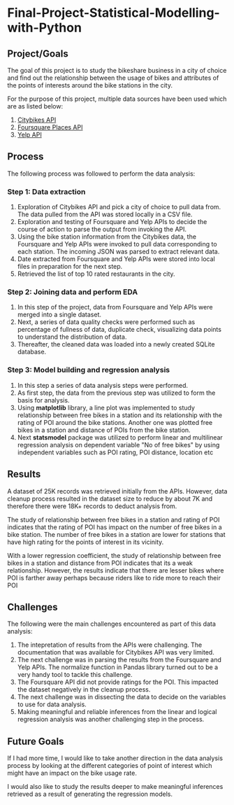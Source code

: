 
# Final-Project-Statistical-Modelling-with-Python

## Project/Goals
The goal of this project is to study the bikeshare business in a city of choice and find out the relationship between the usage of bikes and attributes of the points of interests around the bike stations in the city. 

For the purpose of this project, multiple data sources have been used which are as listed below:
    

 1. [Citybikes API](https://citybik.es/)   
 2. [Foursquare Places API](https://developer.foursquare.com/places)   
 3. [Yelp API](https://www.yelp.com/developers/documentation/v3/get_started)

## Process
The following process was followed to perform the data analysis:

### Step 1: Data extraction
    
 1. Exploration of Citybikes API and pick a city of choice to pull data from. The data pulled from the API was stored locally in a CSV file. 
 2. Exploration and testing of Foursquare and Yelp APIs to decide the course of action to parse the output from invoking the API.       
 3. Using the bike station information from the Citybikes data, the Foursquare and Yelp APIs were invoked to pull data corresponding to each station. The incoming JSON was parsed to extract relevant data.        
 4. Date extracted from Foursquare and Yelp APIs were stored into local files in preparation for the next step.       
 5. Retrieved the list of top 10 rated restaurants in the city.

    
### Step 2: Joining data and perform EDA

 1. In this step of the project, data from Foursquare and Yelp APIs were merged into a single dataset.
 2. Next, a series of data quality checks were performed such as percentage of fullness of data, duplicate check, visualizing data points to understand the distribution of data. 
 3. Thereafter, the cleaned data was loaded into a newly created SQLite database.

    
### Step 3: Model building and regression analysis
    

 1. In this step a series of data analysis steps were performed.    
 2. As first step, the data from the previous step was utilized to form the basis for analysis. 
 3. Using **matplotlib** library, a line plot was implemented to study relationship between free bikes in a station and its relationship with the rating of POI around the bike stations. Another one was plotted free bikes in a station and distance of POIs from the bike station.    
 4. Next **statsmodel** package was utilized to perform linear and multilinear regression analysis on dependent variable "No of free bikes" by using independent variables such as POI rating, POI distance, location etc
    

## Results
A dataset of 25K records was retrieved initially from the APIs. However, data cleanup process resulted in the dataset size to reduce by about 7K and therefore there were 18K+ records to deduct analysis from.

The study of relationship between free bikes in a station and rating of POI indicates that the rating of POI has impact on the number of free bikes in a bike station. The number of free bikes in a station are lower for stations that have high rating for the points of interest in its vicinity.

With a lower regression coefficient, the study of relationship between free bikes in a station and distance from POI indicates that its a weak relationship. However, the results indicate that there are lesser bikes where POI is farther away perhaps because riders like to ride more to reach their POI

## Challenges 
The following were the main challenges encountered as part of this data analysis:
    

 1. The intepretation of results from the APIs were challenging. The documentation that was available for Citybikes API was very limited.    
 2. The next challenge was in parsing the results from the Foursquare and Yelp APIs. The normalize function in Pandas library turned out to be a very handy tool to tackle this challenge.    
 3. The Foursquare API did not provide ratings for the POI. This impacted the dataset negatively in the cleanup process.    
 4. The next challenge was in dissecting the data to decide on the variables to use for data analysis.    
 5. Making meaningful and reliable inferences from the linear and logical regression analysis was another challenging step in the process.

## Future Goals
If I had more time, I would like to take another direction in the data analysis process by looking at the different categories of point of interest which might have an impact on the bike usage rate. 

I would also like to study the results deeper to make meaningful inferences retrieved as a result of generating the regression models.
